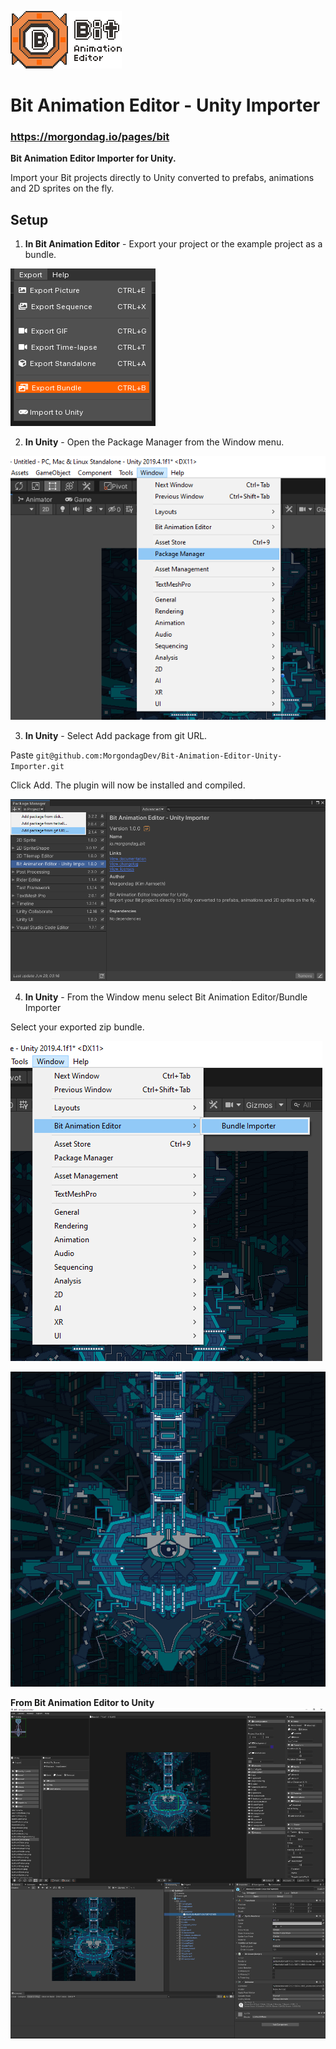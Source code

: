 ![Image](bit.png?raw=true)

# Bit Animation Editor - Unity Importer
### https://morgondag.io/pages/bit

**Bit Animation Editor Importer for Unity.**

Import your Bit projects directly to Unity converted to prefabs, animations and 2D sprites on the fly.

## Setup
1. **In Bit Animation Editor** - Export your project or the example project as a bundle.

![Image](step1.png?raw=true)


2. **In Unity** - Open the Package Manager from the Window menu.

![Image](step2.png?raw=true)


3. **In Unity** - Select Add package from git URL.

Paste ```git@github.com:MorgondagDev/Bit-Animation-Editor-Unity-Importer.git```

Click Add. The plugin will now be installed and compiled.

![Image](step3.png?raw=true)


4. **In Unity** - From the Window menu select Bit Animation Editor/Bundle Importer

Select your exported zip bundle.

![Image](step4.png?raw=true)


![Image](flow.gif?raw=true)


**From Bit Animation Editor to Unity**
![Image](import.png?raw=true)

